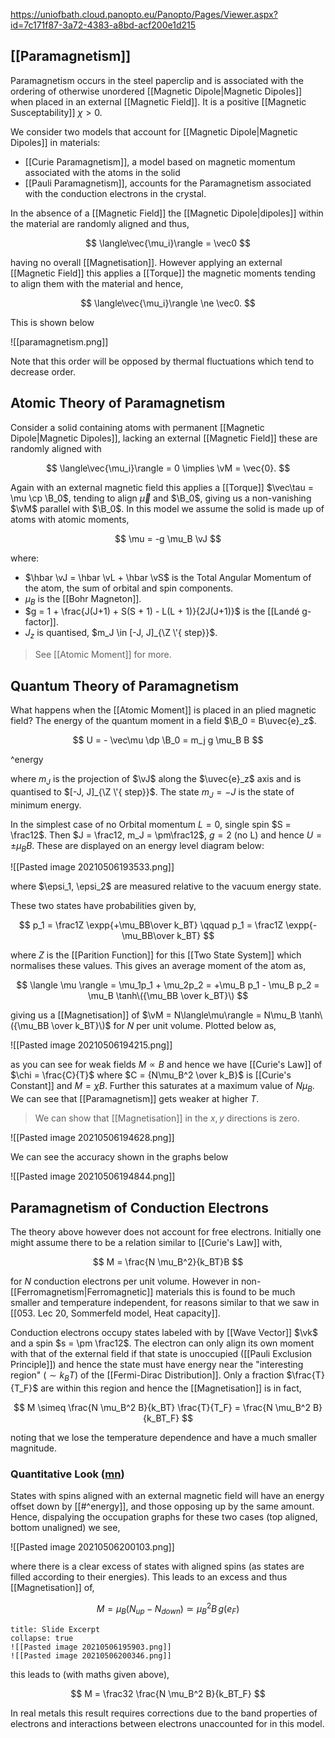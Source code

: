 https://uniofbath.cloud.panopto.eu/Panopto/Pages/Viewer.aspx?id=7c171f87-3a72-4383-a8bd-acf200e1d215

## [[Paramagnetism]]

Paramagnetism occurs in the steel paperclip and is associated with the ordering of otherwise unordered [[Magnetic Dipole|Magnetic Dipoles]] when placed in an external [[Magnetic Field]]. It is a positive [[Magnetic Susceptability]] $\chi > 0$.

We consider two models that account for [[Magnetic Dipole|Magnetic Dipoles]] in materials:

- [[Curie Paramagnetism]], a model based on magnetic momentum associated with the atoms in the solid
- [[Pauli Paramagnetism]], accounts for the Paramagnetism associated with the conduction electrons in the crystal.

In the absence of a [[Magnetic Field]] the [[Magnetic Dipole|dipoles]] within the material are randomly aligned and thus,

$$
\langle\vec{\mu_i}\rangle = \vec0
$$

having no overall [[Magnetisation]]. However applying an external [[Magnetic Field]] this applies a [[Torque]] the magnetic moments tending to align them with the material and hence,

$$
\langle\vec{\mu_i}\rangle \ne \vec0.
$$

This is shown below

![[paramagnetism.png]]

Note that this order will be opposed by thermal fluctuations which tend to decrease order.

## Atomic Theory of Paramagnetism

Consider a solid containing atoms with permanent [[Magnetic Dipole|Magnetic Dipoles]], lacking an external [[Magnetic Field]] these are randomly aligned with

$$ \langle\vec{\mu_i}\rangle = 0 \implies \vM = \vec{0}. $$

Again with an external magnetic field this applies a [[Torque]] $\vec\tau = \mu \cp \B_0$, tending to align $\vec\mu$ and $\B_0$, giving us a non-vanishing $\vM$ parallel with $\B_0$. In this model we assume the solid is made up of atoms with atomic moments,

$$
\mu = -g \mu_B \vJ
$$

where:

- $\hbar \vJ = \hbar \vL + \hbar \vS$ is the Total Angular Momentum of the atom, the sum of orbital and spin components.
- $\mu_B$ is the [[Bohr Magneton]].
- $g = 1 + \frac{J(J+1) + S(S + 1) - L(L + 1)}{2J(J+1)}$ is the [[Landé g-factor]].
- $J_z$ is quantised, $m_J \in [-J, J]_{\Z \'{ step}}$.

> See [[Atomic Moment]] for more.

## Quantum Theory of Paramagnetism

What happens when the [[Atomic Moment]] is placed in an plied magnetic field? The energy of the quantum moment in a field $\B_0 = B\uvec{e}_z$.

$$
U = - \vec\mu \dp \B_0 = m_j g \mu_B B
$$

^energy

where $m_J$ is the projection of $\vJ$ along the $\uvec{e}_z$ axis and is quantised to $[-J, J]_{\Z \'{ step}}$. The state $m_J = -J$ is the state of minimum energy.

In the simplest case of no Orbital momentum $L = 0$, single spin $S = \frac12$. Then $J = \frac12, m_J = \pm\frac12$, $g = 2$ (no L) and hence $U = \pm \mu_BB$. These are displayed on an energy level diagram below:

![[Pasted image 20210506193533.png]]

where $\epsi_1, \epsi_2$ are measured relative to the vacuum energy state. 

These two states have probabilities given by,

$$
p_1 = \frac1Z \expp{+\mu_BB\over k_BT}
\qquad
p_1 = \frac1Z \expp{-\mu_BB\over k_BT}
$$

where $Z$ is the [[Parition Function]] for this [[Two State System]] which normalises these values. This gives an average moment of the atom as,

$$
\langle \mu \rangle = \mu_1p_1 + \mu_2p_2 = +\mu_B p_1 - \mu_B p_2 = \mu_B \tanh\({\mu_BB \over k_BT}\)
$$

giving us a [[Magnetisation]] of $\vM = N\langle\mu\rangle = N\mu_B \tanh\({\mu_BB \over k_BT}\)$ for $N$ per unit volume. Plotted below as,

![[Pasted image 20210506194215.png]]

as you can see for weak fields $M \propto B$ and hence we have [[Curie's Law]]  of $\chi = \frac{C}{T}$ where $C = {N\mu_B^2 \over k_B}$ is [[Curie's Constant]]  and $M = \chi B$. Further this saturates at a maximum value of $N\mu_B$. We can see that [[Paramagnetism]] gets weaker at higher $T$.

> We can show that [[Magnetisation]] in the $x, y$ directions is zero.

![[Pasted image 20210506194628.png]]

We can see the accuracy shown in the graphs below

![[Pasted image 20210506194844.png]]

## Paramagnetism of Conduction Electrons

The theory above however does not account for free electrons. Initially one might assume there to be a relation similar to [[Curie's Law]] with,

$$
M = \frac{N \mu_B^2}{k_BT}B
$$

for $N$ conduction electrons per unit volume. However in non-[[Ferromagnetism|Ferromagnetic]] materials this is found to be much smaller and temperature independent, for reasons similar to that we saw in [[053. Lec 20, Sommerfeld model, Heat capacity]].

Conduction electrons occupy states labeled with by [[Wave Vector]] $\vk$ and a spin $s = \pm \frac12$. The electron can only align its own moment with that of the external field if that state is unoccupied ([[Pauli Exclusion Principle]]) and hence the state must have energy near the "interesting region" ($\sim k_BT$) of the [[Fermi-Dirac Distribution]]. Only a fraction $\frac{T}{T_F}$ are within this region and hence the [[Magnetisation]] is in fact, 

$$
M \simeq \frac{N \mu_B^2 B}{k_BT} \frac{T}{T_F} = \frac{N \mu_B^2 B}{k_BT_F}
$$

noting that we lose the temperature dependence and have a much smaller magnitude.

### Quantitative Look ([mn](marginnote3app://note/91F7892A-963D-41D9-B86B-00AB9572B9DF))

States with spins aligned with an external magnetic field will have an energy offset down by [[#^energy]], and those opposing up by the same amount. Hence, dispalying the occupation graphs for these two cases (top aligned, bottom unaligned) we see,

![[Pasted image 20210506200103.png]]

where there is a clear excess of states with aligned spins (as states are filled according to their energies). This leads to an excess and thus [[Magnetisation]] of, 

$$
M = \mu_B (N_{up} - N_{down}) \simeq \mu_B^2 B\,g(e_F)
$$

```ad-info
title: Slide Excerpt
collapse: true
![[Pasted image 20210506195903.png]]
![[Pasted image 20210506200346.png]]
```

this leads to (with maths given above),

$$
M = \frac32 \frac{N \mu_B^2 B}{k_BT_F}
$$

In real metals this result requires corrections due to the band properties of electrons and interactions between electrons unaccounted for in this model.